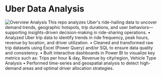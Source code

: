 # Uber Data Analysis
![Overview Analysis](https://raw.githubusercontent.com/trilochan7504/Uber_Analysis_PowerBI_Dashboard_Project_Business/main/Overview%20Analysis.png)
This repo analyzes Uber's ride-hailing data to uncover demand trends, geographic hotspots, trip durations, and user behaviors—supporting insights-driven decision-making in ride-sharing operations.
• Analyzed Uber trip data to identify trends in ride frequency, peak hours, revenue by location, and driver utilization.
• Cleaned and transformed raw trip datasets using Excel (Power Query) and/or SQL to ensure data quality and consistency.
• Built interactive dashboards in Power BI to visualize key metrics such as:
Trips per hour & day, Revenue by city/region, Vehicle Type Analysis
• Performed time-series and geospatial analysis to detect high-demand areas and optimal driver allocation strategies.
